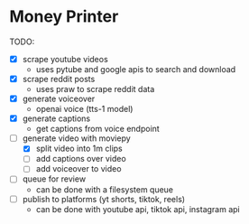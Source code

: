# Money Printer

TODO:
- [x] scrape youtube videos
  - uses pytube and google apis to search and download
- [X] scrape reddit posts
  - uses praw to scrape reddit data
- [x] generate voiceover
  - openai voice (tts-1 model)
- [x] generate captions
  - get captions from voice endpoint
- [ ] generate video with moviepy
  - [x] split video into 1m clips
  - [ ] add captions over video
  - [ ] add voiceover to video
- [ ] queue for review
  - can be done with a filesystem queue
- [ ] publish to platforms (yt shorts, tiktok, reels)
  - can be done with youtube api, tiktok api, instagram api
